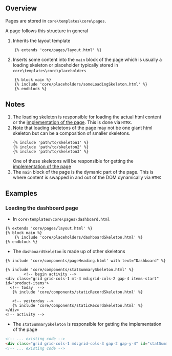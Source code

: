 ## Overview
Pages are stored in `core\templates\core\pages`. 

A page follows this structure in general
1. Inherits the layout template
```django
    {% extends 'core/pages/layout.html' %}
```
2. Inserts some content into the `main` block of the page which is usually a loading skeleton or placeholder typically stored in `core\templates\core\placeholders`
```django
    {% block main %}
    {% include 'core/placeholders/someLoadingSkeleton.html' %}
    {% endblock %}
```


## Notes
1. The loading skeleton is responsible for loading the actual html content or the [implementation of the page](./page-implementations.md). This is done via `HTMX`.
2. Note that loading skeletons of the page may not be one giant html skeleton but can be a composition of smaller skeletons.
    ```django
    {% include 'path/to/skeleton1' %}
    {% include 'path/to/skeleton2' %}
    {% include 'path/to/skeleton3' %}
    ```
    One of these skeletons will be responsible for getting the [implementation of the page](./page-implementations.md)
3. The `main` block of the page is the dymanic part of the page. This is where content is swapped in and out of the DOM dynamically via `HTMX`

## Examples
### Loading the dashboard page
- In `core\templates\core\pages\dashboard.html`
```django
{% extends 'core/pages/layout.html' %}
{% block main %}
    {% include 'core/placeholders/dashboardSkeleton.html' %}
{% endblock %}
```
- The `dashboardSkeleton` is made up of other skeletons
```django
{% include 'core/components/pageHeading.html' with text="Dashboard" %}

{% include 'core/components/statSummarySkeleton.html' %}
        <!-- begin activity -->
<div class="grid grid-cols-1 mt-4 md:grid-cols-2 gap-4 items-start" id="product-items">
  <!-- today  -->
   {% include 'core/components/staticRecordSkeleton.html' %}

   <!-- yesterday -->
   {% include 'core/components/staticRecordSkeleton.html' %}
</div>
<!-- activity -->
```

- The `statSummarySkeleton` is responsible for getting the implementation of the page
```html
<!-- ... existing code -->
<div class="grid grid-cols-1 md:grid-cols-3 gap-2 gap-y-4" id="statSummarySkeleton" hx-get="/implementations/dashboard/" hx-target="#main-content" hx-trigger="load">
<!-- ... existing code -->
```